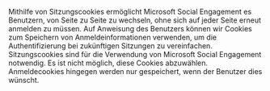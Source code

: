Mithilfe von Sitzungscookies ermöglicht Microsoft Social Engagement es Benutzern, von Seite zu Seite zu wechseln, ohne sich auf jeder Seite erneut anmelden zu müssen. Auf Anweisung des Benutzers können wir Cookies zum Speichern von Anmeldeinformationen verwenden, um die Authentifizierung bei zukünftigen Sitzungen zu vereinfachen.   
 Sitzungscookies sind für die Verwendung von Microsoft Social Engagement notwendig. Es ist nicht möglich, diese Cookies abzuwählen. Anmeldecookies hingegen werden nur gespeichert, wenn der Benutzer dies wünscht.